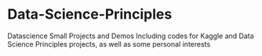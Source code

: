 # Data-Science-Principles
Datascience Small Projects and Demos
Including codes for Kaggle and Data Science Principles projects, as well as some personal interests
